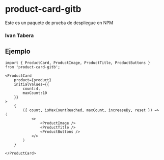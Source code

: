 # product-card-gitb

Este es un paquete de prueba de despliegue en NPM

### Ivan Tabera

## Ejemplo

```
import { ProductCard, ProductImage, ProductTitle, ProductButtons } from 'product-card-gitb';
```

```
<ProductCard 
    product={product}
    initialValues={{
        count:4,
        maxCount:10
    }}
>
    {
        ({ count, isMaxCountReached, maxCount, increaseBy, reset }) => (
            <>
                <ProductImage />
                <ProductTitle />
                <ProductButtons />
            </>
        )
    }
    
</ProductCard>
```